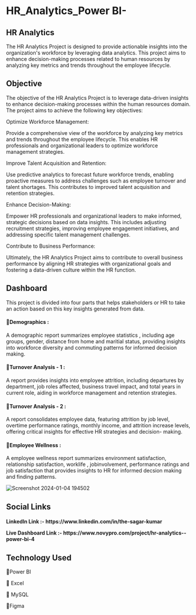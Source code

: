 # HR_Analytics_Power BI-
<h2> HR Analytics </h2> <p> The HR Analytics Project is designed to provide actionable insights into the organization's workforce by leveraging data analytics. This project aims to enhance decision-making processes related to human resources by analyzing key metrics and trends throughout the employee lifecycle.</p>

<h2> Objective </h2>The objective of the HR Analytics Project is to leverage data-driven insights to enhance decision-making processes within the human resources domain. The project aims to achieve the following key objectives:

Optimize Workforce Management:

Provide a comprehensive view of the workforce by analyzing key metrics and trends throughout the employee lifecycle. This enables HR professionals and organizational leaders to optimize workforce management strategies.

Improve Talent Acquisition and Retention:

Use predictive analytics to forecast future workforce trends, enabling proactive measures to address challenges such as employee turnover and talent shortages. This contributes to improved talent acquisition and retention strategies.

Enhance Decision-Making:

Empower HR professionals and organizational leaders to make informed, strategic decisions based on data insights. This includes adjusting recruitment strategies, improving employee engagement initiatives, and addressing specific talent management challenges.

Contribute to Business Performance:

Ultimately, the HR Analytics Project aims to contribute to overall business performance by aligning HR strategies with organizational goals and fostering a data-driven culture within the HR function.

<h2> Dashboard </h2>This project is divided into four parts that helps stakeholders or HR to take an action based on this key insights generated from data.

<h4>🔹Demographics : </h4>  A demographic report summarizes employee statistics , including age groups, gender, distance from home and maritial status, providing insights into workforce diversity and commuting patterns for informed decision making.

<h4>🔹Turnover Analysis - 1 : </h4>  A report provides insights into employee attrition, including departures by department, job roles affected, business travel impact, and total years in current role, aiding in workforce management and retention strategies.

<h4>🔹Turnover Analysis - 2  : </h4> A report consolidates employee data, featuring attrition by job level, overtime performance ratings, monthly income, and attrition increase levels, offering critical insights for effective HR strategies and decision- making.

<h4>🔹Employee Wellness : </h4> A employee wellness report summarizes environment satisfaction, relationship satisfaction, worklife , jobinvolvement, performance ratings and job satisfaction that provides insights to HR for informed decsion making and finding patterns.
<p>   </p>


![Screenshot 2024-01-04 194502](https://github.com/Sagarkr27/HR-Analytics-Power-BI-/assets/152361322/ef57266f-251f-4f7c-8681-556063138339)

<h2> Social Links </h2>  <h4>Linkedln Link       :-  https://www.linkedin.com/in/the-sagar-kumar <P> Live Dashboard Link :-  https://www.novypro.com/project/hr-analytics--power-bi-4</P></h4>
<h2> Technology Used </h2> <p>  🔹Power BI </p>🔹 Excel  <p>🔹 MySQL</p> 🔹Figma 
